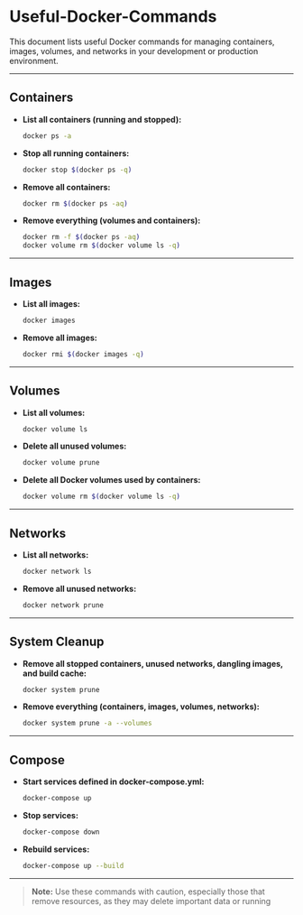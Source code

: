 # Useful-Docker-Commands

This document lists useful Docker commands for managing containers, images, volumes, and networks in your development or production environment.

---

## Containers

- **List all containers (running and stopped):**
  ```sh
  docker ps -a
  ```

- **Stop all running containers:**
  ```sh
  docker stop $(docker ps -q)
  ```

- **Remove all containers:**
  ```sh
  docker rm $(docker ps -aq)
  ```
  
- **Remove everything (volumes and containers):**
  ```sh
  docker rm -f $(docker ps -aq)
  docker volume rm $(docker volume ls -q)
  ```
---

## Images

- **List all images:**
  ```sh
  docker images
  ```

- **Remove all images:**
  ```sh
  docker rmi $(docker images -q)
  ```

---

## Volumes

- **List all volumes:**
  ```sh
  docker volume ls
  ```

- **Delete all unused volumes:**
  ```sh
  docker volume prune
  ```

- **Delete all Docker volumes used by containers:**
  ```sh
  docker volume rm $(docker volume ls -q)
  ```

---

## Networks

- **List all networks:**
  ```sh
  docker network ls
  ```

- **Remove all unused networks:**
  ```sh
  docker network prune
  ```

---

## System Cleanup

- **Remove all stopped containers, unused networks, dangling images, and build cache:**
  ```sh
  docker system prune
  ```

- **Remove everything (containers, images, volumes, networks):**
  ```sh
  docker system prune -a --volumes
  ```

---

## Compose

- **Start services defined in docker-compose.yml:**
  ```sh
  docker-compose up
  ```

- **Stop services:**
  ```sh
  docker-compose down
  ```

- **Rebuild services:**
  ```sh
  docker-compose up --build
  ```

---

> **Note:** Use these commands with caution, especially those that remove resources, as they may delete important data or running
